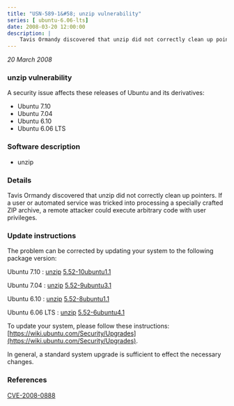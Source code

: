 ```yaml
---
title: "USN-589-1&#58; unzip vulnerability"
series: [ ubuntu-6.06-lts]
date: 2008-03-20 12:00:00
description: |
    Tavis Ormandy discovered that unzip did not correctly clean up pointers. If a user or automated service was tricked into processing a specially crafted ZIP archive, a remote attacker could execute arbitrary code with user privileges. 
--- 
```

 
 

*20 March 2008*

### unzip vulnerability

A security issue affects these releases of Ubuntu and its derivatives:

* Ubuntu 7.10
* Ubuntu 7.04
* Ubuntu 6.10
* Ubuntu 6.06 LTS

### Software description

* unzip 

### Details

Tavis Ormandy discovered that unzip did not correctly clean up pointers. If a user or automated service was tricked into processing a specially crafted ZIP archive, a remote attacker could execute arbitrary code with user privileges. 

### Update instructions

The problem can be corrected by updating your system to the following package version:

Ubuntu 7.10
 : [unzip](https://launchpad.net/ubuntu/+source/unzip) <span> [5.52-10ubuntu1.1](https://launchpad.net/ubuntu/+source/unzip/5.52-10ubuntu1.1) </span> 

Ubuntu 7.04
 : [unzip](https://launchpad.net/ubuntu/+source/unzip) <span> [5.52-9ubuntu3.1](https://launchpad.net/ubuntu/+source/unzip/5.52-9ubuntu3.1) </span> 

Ubuntu 6.10
 : [unzip](https://launchpad.net/ubuntu/+source/unzip) <span> [5.52-8ubuntu1.1](https://launchpad.net/ubuntu/+source/unzip/5.52-8ubuntu1.1) </span> 

Ubuntu 6.06 LTS
 : [unzip](https://launchpad.net/ubuntu/+source/unzip) <span> [5.52-6ubuntu4.1](https://launchpad.net/ubuntu/+source/unzip/5.52-6ubuntu4.1) </span> 

To update your system, please follow these instructions: [https://wiki.ubuntu.com/Security/Upgrades](https://wiki.ubuntu.com/Security/Upgrades).

In general, a standard system upgrade is sufficient to effect the necessary changes. 

### References

 
 [CVE-2008-0888](http://people.ubuntu.com/~ubuntu-security/cve/CVE-2008-0888)
 

